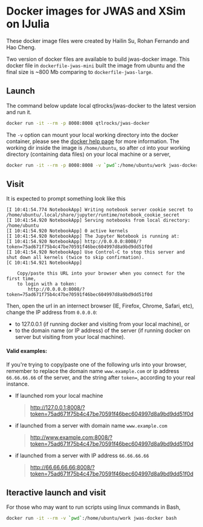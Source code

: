 # Docker images for JWAS and XSim on IJulia

These docker image files were created by Hailin Su, Rohan Fernando and Hao Cheng. 

Two version of docker files are available to build jwas-docker image. This docker file in `dockerfile-jwas-mini` built the image from ubuntu and the final size is ~800 Mb comparing to `dockerfile-jwas-large`.

## Launch

The command below update local qtlrocks/jwas-docker to the latest version and run it.

```bash
docker run -it --rm -p 8008:8008 qtlrocks/jwas-docker
```

The `-v` option can mount your local working directory into the docker container, please see the [docker help page](https://docs.docker.com/engine/reference/commandline/run/#mount-volume--v---read-only) for more information. The working dir inside the image is `/home/ubuntu`, so after `cd` into your working directory (containing data files) on your local machine or a server,

```bash
docker run -it --rm -p 8008:8008 -v `pwd`:/home/ubuntu/work jwas-docker
```

## Visit
It is expected to prompt something look like this

```
[I 10:41:54.774 NotebookApp] Writing notebook server cookie secret to /home/ubuntu/.local/share/jupyter/runtime/notebook_cookie_secret
[I 10:41:54.920 NotebookApp] Serving notebooks from local directory: /home/ubuntu
[I 10:41:54.920 NotebookApp] 0 active kernels
[I 10:41:54.920 NotebookApp] The Jupyter Notebook is running at:
[I 10:41:54.920 NotebookApp] http://0.0.0.0:8008/?token=75ad671f75b4c47be70591f46bec604997d8a9bd9dd51f0d
[I 10:41:54.920 NotebookApp] Use Control-C to stop this server and shut down all kernels (twice to skip confirmation).
[C 10:41:54.921 NotebookApp] 
    
    Copy/paste this URL into your browser when you connect for the first time,
    to login with a token:
        http://0.0.0.0:8008/?token=75ad671f75b4c47be70591f46bec604997d8a9bd9dd51f0d
```

Then, open the url in an internect browser (IE, Firefox, Chrome, Safari, etc), change the IP address from `0.0.0.0`:
- to 127.0.0.1 (if running docker and visiting from your local machine), or
- to the domain name (or IP address) of the server (if running docker on server but visiting from your local machine).

#### Valid examples:

If you're trying to copy/paste one of the following urls into your browser, remember to replace the domain name `www.example.com` or ip address `66.66.66.66` of the server, and the string after `token=`, according to your real instance.

- If launched rom your local machine
    >http://127.0.0.1:8008/?token=75ad671f75b4c47be70591f46bec604997d8a9bd9dd51f0d

- if launched from a server with domain name `www.example.com`
    >http://www.example.com:8008/?token=75ad671f75b4c47be70591f46bec604997d8a9bd9dd51f0d

- if launched from a server with IP address `66.66.66.66`
    >http://66.66.66.66:8008/?token=75ad671f75b4c47be70591f46bec604997d8a9bd9dd51f0d

## Iteractive launch and visit
For those who may want to run scripts using linux commands in Bash,
```bash
docker run -it --rm -v `pwd`:/home/ubuntu/work jwas-docker bash
```
